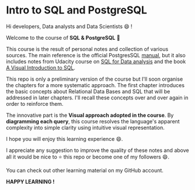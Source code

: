 # Intro to SQL and PostgreSQL

Hi developers, Data analysts and Data Scientists :smile: !

Welcome to the course of **SQL & PostgreSQL** :wave:

This course is the result of personal notes and collection of various sources. The main reference is the official PostgresSQL [manual](https://www.postgresql.org/docs/), but it also includes notes from Udacity course on [SQL for Data analysis](https://www.udacity.com/course/sql-for-data-analysis--ud198) and the book [A Visual Introduction to SQL](https://www.amazon.com/Visual-Introduction-SQL-David-Chappell/dp/0471412767).

This repo is only a preliminary version of the course but I'll soon organise the chapters for a more systematic approach. The first chapter introduces the basic concepts about Relational Data Bases and SQL that will be addressed in later chapters. I'll recall these concepts over and over again in order to reinforce them.

The innovative part is the **Visual approach adopted in the course**. By **diagramming each query**, this course resolves the language's apparent complexity into simple clarity using intuitive visual representation.

I hope you will enjoy this learning experience :smile:.

I appreciate any suggestion to improve the quality of these notes and above all it would be nice to :star: this repo or become one of my followers :smile:.

You can check out other learning material on my GitHub account.

**HAPPY LEARNING !**  
